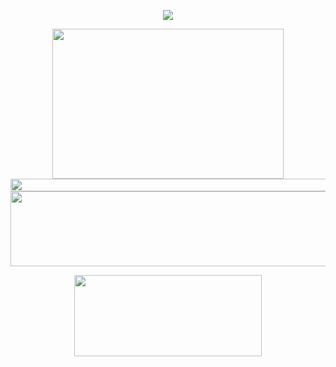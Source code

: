 <p align="center">
<img src="https://readme-typing-svg.herokuapp.com?font=Orbitron&size=40&color=%2379A500&height=67&duration=3000&center=true&lines=%F0%9F%85%B6%F0%9F%86%81%F0%9F%85%B4%F0%9F%85%B4%F0%9F%86%83%F0%9F%85%B8%F0%9F%85%BD%F0%9F%85%B6%F0%9F%86%82">
<p align="center">
<img src="https://c.tenor.com/p7IgwS17V0sAAAAC/rtj-rick-and-morty.gif" height="240" width="370">
<img src="https://i.imgur.com/dBaSKWF.gif" height="20" width="1000">
<img src="https://i.imgur.com/AZa5yxa.png" height="120" width="600">
<p align="center">
<a href="https://www.youtube.com/watch?v=8-uzHmHRpWc"><img src="https://raw.githubusercontent.com/trinib/spotify-github-profile/master/img/default.svg" height="130" width="300"></a>
<p align="center">
